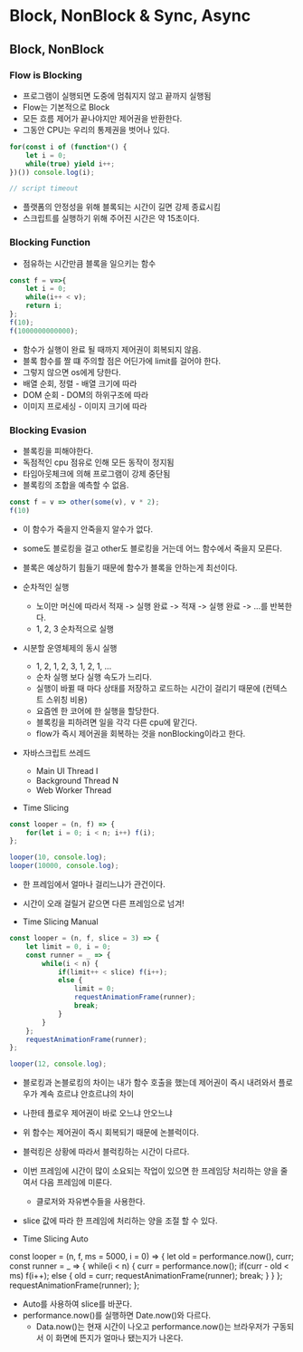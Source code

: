# Block, NonBlock & Sync, Async

## Block, NonBlock

### Flow is Blocking
- 프로그램이 실행되면 도중에 멈춰지지 않고 끝까지 실행됨
- Flow는 기본적으로 Block
- 모든 흐름 제어가 끝나야지만 제어권을 반환한다.
- 그동안 CPU는 우리의 통제권을 벗어나 있다.

```javascript
for(const i of (function*() {
    let i = 0;
    while(true) yield i++;
})()) console.log(i);

// script timeout
```

- 플랫폼의 안정성을 위해 블록되는 시간이 길면 강제 종료시킴
- 스크립트를 실행하기 위해 주어진 시간은 약 15초이다.

### Blocking Function
- 점유하는 시간만큼 블록을 일으키는 함수

```javascript
const f = v=>{
    let i = 0;
    while(i++ < v);
    return i;
};
f(10);
f(1000000000000);
```

- 함수가 실행이 완료 될 때까지 제어권이 회복되지 않음.
- 블록 함수를 짤 떄 주의할 점은 어딘가에 limit를 걸어야 한다.
- 그렇지 않으면 os에게 당한다.
- 배열 순회, 정렬 - 배열 크기에 따라
- DOM 순회 - DOM의 하위구조에 따라
- 이미지 프로세싱 - 이미지 크기에 따라

### Blocking Evasion
- 블록킹을 피해야한다.
- 독점적인 cpu 점유로 인해 모든 동작이 정지됨
- 타임아웃체크에 의해 프로그램이 강제 중단됨
- 블록킹의 조합을 예측할 수 없음.

```javascript
const f = v => other(some(v), v * 2);
f(10)
```

- 이 함수가 죽을지 안죽을지 알수가 없다.
- some도 블로킹을 걸고 other도 블로킹을 거는데 어느 함수에서 죽을지 모른다.
- 블록은 예상하기 힘들기 때문에 함수가 블록을 안하는게 최선이다.

- 순차적인 실행
    - 노이만 머신에 따라서 적재 -> 실행 완료 -> 적재 -> 실행 완료 -> ...를 반복한다.
    - 1, 2, 3 순차적으로 실행

- 시분할 운영체제의 동시 실행
    - 1, 2, 1, 2, 3, 1, 2, 1, ...
    - 순차 실행 보다 실행 속도가 느리다.
    - 실행이 바뀔 때 마다 상태를 저장하고 로드하는 시간이 걸리기 때문에 (컨텍스트 스위칭 비용)
    - 요즘엔 한 코어에 한 실행을 할당한다.
    - 블록킹을 피하려면 일을 각각 다른 cpu에 맡긴다.
    - flow가 즉시 제어권을 회복하는 것을 nonBlocking이라고 한다.

- 자바스크립트 쓰레드
    - Main UI Thread I
    - Background Thread N
    - Web Worker Thread

- Time Slicing

```javascript
const looper = (n, f) => {
    for(let i = 0; i < n; i++) f(i);
};

looper(10, console.log);
looper(10000, console.log);
```

- 한 프레임에서 얼마나 걸리느냐가 관건이다.
- 시간이 오래 걸릴거 같으면 다른 프레임으로 넘겨!

- Time Slicing Manual

```javascript
const looper = (n, f, slice = 3) => {
    let limit = 0, i = 0;
    const runner = _ => {
        while(i < n) {
            if(limit++ < slice) f(i++);
            else {
                limit = 0;
                requestAnimationFrame(runner);
                break;
            }
        }
    };
    requestAnimationFrame(runner);
};

looper(12, console.log);
```

- 블로킹과 논블로킹의 차이는 내가 함수 호출을 했는데 제어권이 즉시 내려와서 플로우가 계속 흐르냐 안흐르냐의 차이
- 나한테 플로우 제어권이 바로 오느냐 안오느냐
- 위 함수는 제어권이 즉시 회복되기 때문에 논블럭이다.
- 블럭킹은 상황에 따라서 블럭킹하는 시간이 다르다.
- 이번 프레임에 시간이 많이 소요되는 작업이 있으면 한 프레임당 처리하는 양을 줄여서 다음 프레임에 미룬다.
    - 클로저와 자유변수들을 사용한다.
- slice 값에 따라 한 프레임에 처리하는 양을 조절 할 수 있다.

- Time Slicing Auto

const looper = (n, f, ms = 5000, i = 0) => {
    let old = performance.now(), curr;
    const runner = _ => {
        while(i < n) {
            curr = performance.now();
            if(curr - old < ms) f(i++);
            else {
                old = curr;
                requestAnimationFrame(runner);
                break;
            }
        }
    };
    requestAnimationFrame(runner);
};

- Auto를 사용하여 slice를 바꾼다.
- performance.now()를 실행하면 Date.now()와 다르다.
    - Data.now()는 현재 시간이 나오고 performance.now()는 브라우저가 구동되서 이 화면에 뜬지가 얼마나 됐는지가 나온다.

